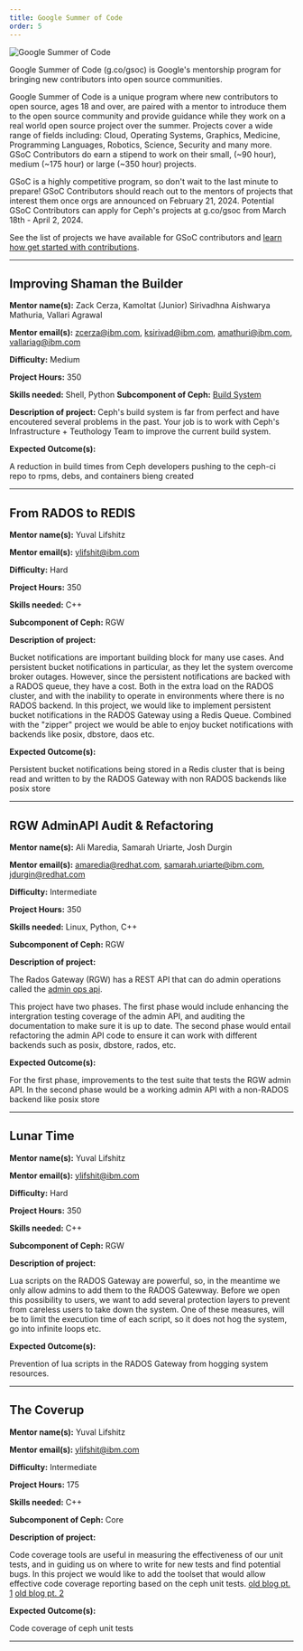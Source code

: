 ```yaml
---
title: Google Summer of Code
order: 5
---
```


![Google Summer of Code](/assets/bitmaps/hero-gsoc.png)

Google Summer of Code (g.co/gsoc) is Google's mentorship program for bringing
new contributors into open source communities.

Google Summer of Code is a unique program where new contributors to open
source, ages 18 and over, are paired with a mentor to introduce them to the
open source community and provide guidance while they work on a real world open
source project over the summer. Projects cover a wide range of fields
including: Cloud, Operating Systems, Graphics, Medicine, Programming Languages,
Robotics, Science, Security and many more. GSoC Contributors do earn a stipend
to work on their small, (~90 hour), medium (~175 hour) or large (~350 hour) projects.

GSoC is a highly competitive program, so don't wait to the last minute to
prepare! GSoC Contributors should reach out to the mentors of projects that interest
them once orgs are announced on February 21, 2024. Potential GSoC Contributors can
apply for Ceph's projects at g.co/gsoc from March 18th - April 2, 2024.

See the list of projects we have available for GSoC contributors and [learn how
get started with contributions](https://ceph.io/en/developers/contribute/).

<hr class="hr">

## Improving Shaman the Builder

**Mentor name(s):** Zack Cerza, Kamoltat (Junior) Sirivadhna
Aishwarya Mathuria, Vallari Agrawal

**Mentor email(s):** zcerza@ibm.com, ksirivad@ibm.com, amathuri@ibm.com,
vallariag@ibm.com

**Difficulty:** Medium

**Project Hours:** 350

**Skills needed:** Shell, Python
**Subcomponent of Ceph:** [Build System](https://github.com/ceph/ceph-build)

**Description of project:**
Ceph's build system is far from perfect and have encoutered several
problems in the past. Your job is to work with Ceph's
Infrastructure + Teuthology Team to improve the current build system. 

**Expected Outcome(s):**

A reduction in build times from Ceph developers pushing to the ceph-ci repo to rpms, debs, and containers bieng created

<hr class="hr">

## From RADOS to REDIS 

**Mentor name(s):** Yuval Lifshitz

**Mentor email(s):** ylifshit@ibm.com

**Difficulty:** Hard

**Project Hours:** 350

**Skills needed:** C++

**Subcomponent of Ceph:** RGW

**Description of project:** 

Bucket notifications are important building block for many use cases. And persistent bucket notifications in particular, as they let the system overcome broker outages. However, since the persistent notifications are backed with a RADOS queue, they have a cost. Both in the extra load on the RADOS cluster, and with the inability to operate in environments where there is no RADOS backend. In this project, we would like to implement persistent bucket notifications in the RADOS Gateway using a Redis Queue. Combined with the "zipper" project we would be able to enjoy bucket notifications with backends like posix, dbstore, daos etc.

**Expected Outcome(s):**

Persistent bucket notifications being stored in a Redis cluster that is being read and written to by the RADOS Gateway with non RADOS backends like posix store

<hr class="hr">

## RGW AdminAPI Audit & Refactoring

**Mentor name(s):** Ali Maredia, Samarah Uriarte, Josh Durgin

**Mentor email(s):** amaredia@redhat.com, samarah.uriarte@ibm.com, jdurgin@redhat.com

**Difficulty:** Intermediate

**Project Hours:** 350

**Skills needed:** Linux, Python, C++

**Subcomponent of Ceph:** RGW

**Description of project:** 

The Rados Gateway (RGW) has a REST API that can do admin operations called the [admin ops api](https://docs.ceph.com/en/latest/radosgw/adminops/). 

This project have two phases. The first phase would include enhancing the intergration testing coverage of the admin API, and auditing the documentation to make sure it is up to date.
The second phase would entail refactoring the admin API code to ensure it can work with different backends such as posix, dbstore, rados, etc.

**Expected Outcome(s):**

For the first phase, improvements to the test suite that tests the RGW admin API. In the second phase would be a working admin API with a non-RADOS backend like posix store

<hr class="hr">

## Lunar Time

**Mentor name(s):** Yuval Lifshitz

**Mentor email(s):** ylifshit@ibm.com

**Difficulty:** Hard

**Project Hours:** 350

**Skills needed:** C++

**Subcomponent of Ceph:** RGW

**Description of project:**

Lua scripts on the RADOS Gateway are powerful, so, in the meantime we only allow admins to add them to the RADOS Gatewway. Before we open this possibility to users, we want to add several protection layers to prevent from careless users to take down the system. One of these measures, will be to limit the execution time of each script, so it does not hog the system, go into infinite loops etc.

**Expected Outcome(s):**

Prevention of lua scripts in the RADOS Gateway from hogging system resources.

<hr class="hr">

## The Coverup

**Mentor name(s):** Yuval Lifshitz

**Mentor email(s):** ylifshit@ibm.com

**Difficulty:** Intermediate

**Project Hours:** 175

**Skills needed:** C++

**Subcomponent of Ceph:** Core

**Description of project:**

Code coverage tools are useful in measuring the effectiveness of our unit tests, and in guiding us on where to write for new tests and find potential bugs.
In this project we would like to add the toolset that would allow effective code coverage reporting based on the ceph unit tests.
[old blog pt. 1](https://blog.dachary.org/2013/01/08/ceph-code-coverage-part-12/)
[old blog pt. 2](https://blog.dachary.org/2013/01/16/ceph-code-coverage-part-22/)

**Expected Outcome(s):**

Code coverage of ceph unit tests

<hr class="hr">
